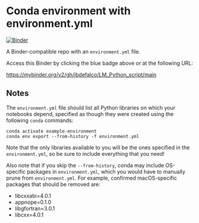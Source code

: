 # Conda environment with environment.yml

[![Binder](https://mybinder.org/badge_logo.svg)](https://mybinder.org/v2/gh/jbdefalco/LM_Python_script/main)

A Binder-compatible repo with an `environment.yml` file.

Access this Binder by clicking the blue badge above or at the following URL:

https://mybinder.org/v2/gh/jbdefalco/LM_Python_script/main

## Notes
The `environment.yml` file should list all Python libraries on which your notebooks
depend, specified as though they were created using the following `conda` commands:

```
conda activate example-environment
conda env export --from-history -f environment.yml
```

Note that the only libraries available to you will be the ones specified in
the `environment.yml`, so be sure to include everything that you need! 

Also note that if you skip the `--from-history`, conda may include OS-specific
packages in `environment.yml`, which you would have to manually prune from
`environment.yml`.  For example, confirmed macOS-specific packages that should
be removed are:

* libcxxabi=4.0.1
* appnope=0.1.0
* libgfortran=3.0.1
* libcxx=4.0.1
